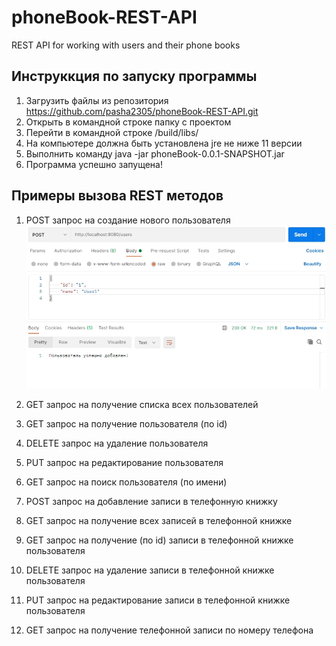 # phoneBook-REST-API
 REST API for working with users and their phone books

## Инструккция по запуску программы

1. Загрузить файлы из репозитория https://github.com/pasha2305/phoneBook-REST-API.git
2. Открыть в командной строке папку с проектом 
3. Перейти в командной строке /build/libs/
4. На компьютере должна быть установлена jre не ниже 11 версии
5. Выполнить команду java -jar phoneBook-0.0.1-SNAPSHOT.jar
6. Программа успешно запущена!


## Примеры вызова REST методов

1.	POST запрос на создание нового пользователя 
![](https://github.com/pasha2305/phoneBook-REST-API/blob/main/screenshots/%D0%94%D0%BE%D0%B1%D0%B0%D0%B2%D0%BB%D0%B5%D0%BD%D0%B8%D0%B5%20%D0%BF%D0%BE%D0%BB%D1%8C%D0%B7%D0%BE%D0%B2%D0%B0%D1%82%D0%B5%D0%BB%D1%8F.jpg)

2.	GET запрос на получение списка всех пользователей


3.	GET запрос на получение пользователя (по id)


4.	DELETE запрос на удаление пользователя


5.	PUT запрос на редактирование пользователя


6.  GET запрос на поиск пользователя (по имени)


7.	POST запрос на добавление записи в телефонную книжку


8.	GET запрос на получение всех записей в телефонной книжке


9.	GET запрос на получение (по id) записи в телефонной книжке пользователя


10. DELETE запрос на удаление записи в телефонной книжке пользователя


11. PUT запрос на редактирование записи в телефонной книжке пользователя


12. GET запрос на получение телефонной записи по номеру телефона
